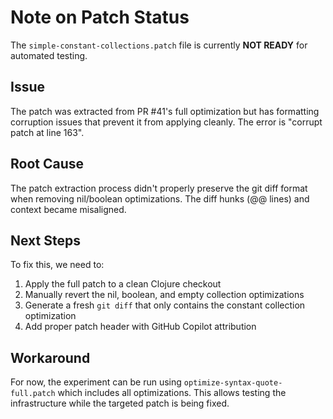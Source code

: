 # Note on Patch Status

The `simple-constant-collections.patch` file is currently **NOT READY** for automated testing.

## Issue

The patch was extracted from PR #41's full optimization but has formatting corruption issues that prevent it from applying cleanly. The error is "corrupt patch at line 163".

## Root Cause

The patch extraction process didn't properly preserve the git diff format when removing nil/boolean optimizations. The diff hunks (@@ lines) and context became misaligned.

## Next Steps

To fix this, we need to:
1. Apply the full patch to a clean Clojure checkout
2. Manually revert the nil, boolean, and empty collection optimizations
3. Generate a fresh `git diff` that only contains the constant collection optimization
4. Add proper patch header with GitHub Copilot attribution

## Workaround

For now, the experiment can be run using `optimize-syntax-quote-full.patch` which includes all optimizations. This allows testing the infrastructure while the targeted patch is being fixed.
